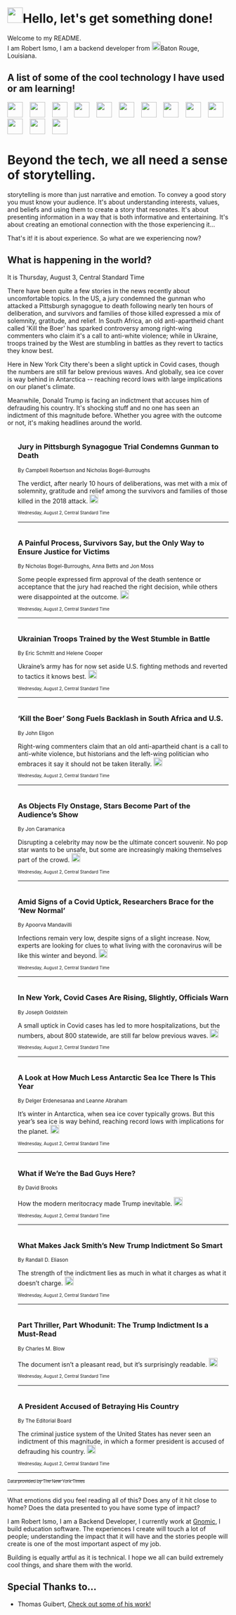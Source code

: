 <h1><img src="https://emojis.slackmojis.com/emojis/images/1643514375/3493/hot-coffee.gif?1643514375" width="35"/>Hello, let's get something done!</h1>

<p>Welcome to my README.<br/>
I am Robert Ismo, I am a backend developer from <img src="https://emojis.slackmojis.com/emojis/images/1638395689/50435/moulin_rouge.png?1638395689" width="20"/>Baton Rouge, Louisiana.</p>
<h2>A list of some of the cool technology I have used or am learning!</h2>
<p>
<img src="https://emojis.slackmojis.com/emojis/images/1643516091/21142/meow_bongotap.gif?1643516091" width="35" alt="">
<img src="https://img.shields.io/badge/Favorite%20Frontend%20Framework-SvelteKit-f83903" alt="">
<img src="https://img.shields.io/badge/Second%20Favorite-Vue-40b581" alt="">
<img src="https://img.shields.io/badge/Most%20Used%20Runtime-Nodejs-78b061" alt="">
<img src="https://emojis.slackmojis.com/emojis/images/1643517416/34482/fire.gif?1643517416" width="35" alt="">
<img src="https://img.shields.io/badge/Javascript%20But%20Better-Typescript-0078ca" alt="">
<img src="https://img.shields.io/badge/Favorite%20Language-Elixir-3e244d" alt="">
<img src="https://img.shields.io/badge/Containerize%20Everything-Docker-6ac9ef" alt="">
<img src="https://emojis.slackmojis.com/emojis/images/1643514596/5999/meow_party.gif?1643514596" width="35" alt="">
<img src="https://img.shields.io/badge/API%20Love%20Language-Graphql-de32a5" alt="">
<img src="https://img.shields.io/badge/Our%20Favorite%20Version%20Controller-Git-e94f33" alt="">
<img src="https://img.shields.io/badge/Favorite%20Database-Redis-d42d1d" alt="">
<img src="https://emojis.slackmojis.com/emojis/images/1643514559/5584/deployparrot.gif?1643514559" width="35" alt="">
<img src="https://img.shields.io/badge/Container%20Interstate-RabbitMQ-f66200" alt="">
<img src="https://img.shields.io/badge/Gotta%20Learn-Kubernetes-316adf" alt="">
<img src="https://img.shields.io/badge/Really%20Mature%20Now-WASM-654fef" alt="">
<img src="https://emojis.slackmojis.com/emojis/images/1666642497/61942/dance_vibe.gif?1666642497" width="35" alt="">
<img src="https://img.shields.io/badge/For%20My%20M1-ARM64-657d96" alt="">
<img src="https://img.shields.io/badge/Loving%20This%20So%20Much-TailwindCSS-17bcb5" alt="">
<img src="https://img.shields.io/badge/Cool%20Build%20Tool-Vite-f9cb24" alt="">
<img src="https://emojis.slackmojis.com/emojis/images/1669231376/62819/working-on-it.gif?1669231376" width="35" alt="">
<img src="https://img.shields.io/badge/Fun%20and%20Easy%20Database-MongoDB-5f8c49" alt="">
<img src="https://img.shields.io/badge/JS%20Life%20Support-NPM-c73737" alt="">
<img src="https://img.shields.io/badge/I%20Liked%20It-DynamoDB-0073b9" alt="">
<img src="https://emojis.slackmojis.com/emojis/images/1643514045/46/question.gif?1643514045" width="35" alt="">
<img src="https://img.shields.io/badge/cool-React-60d6f9" alt="">
<img src="https://img.shields.io/badge/Future%20Big%20Project-Lambda-f37e00" alt="">
<img src="https://img.shields.io/badge/NPM%20But%20Better-PNPM-f1aa07" alt="">
<img src="https://emojis.slackmojis.com/emojis/images/1643514943/9662/fbwow.gif?1643514943" width="35" alt="">
<img src="https://img.shields.io/badge/First%20Language-C-662079" alt="">
<img src="https://img.shields.io/badge/Where%20I%20Deploy%20Frontend-Vercel-000000" alt="">
<img src="https://img.shields.io/badge/Who%20Does%20not%20Want%20an%20App-Swift-f9492a" alt="">
<img src="https://emojis.slackmojis.com/emojis/images/1643514058/151/javascript.png?1643514058" width="35" alt="">
<img src="https://img.shields.io/badge/cool-Python-fbd542" alt="">
<img src="https://img.shields.io/badge/Favorite%20Something-Stripe-656cdc" alt="">
<img src="https://img.shields.io/badge/Of%20Course-HTML5-ed6327" alt="">
<img src="https://emojis.slackmojis.com/emojis/images/1660415405/60731/bomb.gif?1660415405" width="35" alt="">
<img src="https://img.shields.io/badge/hate-CSS-2964ec" alt="">
<img src="https://img.shields.io/badge/Learning-CircleCI-141215" alt="">
<img src="https://img.shields.io/badge/Learning-Rust-fbbb3b" alt="">
<img src="https://emojis.slackmojis.com/emojis/images/1660415397/60712/writing-hand.gif?1660415397" width="35" alt="">
<img src="https://img.shields.io/badge/Dev%20Browser%20of%20Choice-Firefox-cc4e26" alt="">
<img src="https://img.shields.io/badge/Recoverying%20From%20Windows-UNIX-1781e3" alt="">
<img src="https://img.shields.io/badge/LOVE-LogSeq-90c1c2" alt="">
<img src="https://emojis.slackmojis.com/emojis/images/1643514066/223/kirby.gif?1643514066" width="35" alt="">
<img src="https://img.shields.io/badge/Daily%20Driver-MacOS-e6e6e8" alt="">
<img src="https://img.shields.io/badge/Git%20Server-Github-000000" alt="">
<img src="https://img.shields.io/badge/enjoyable-EC2-f17428" alt="">
<img src="https://emojis.slackmojis.com/emojis/images/1643514239/2069/excited.gif?1643514239" width="35" alt="">
</p>
<h1>Beyond the tech, we all need a sense of storytelling.</h1>
<p>storytelling is more than just narrative and emotion. To convey a good story you must know your audience. It's about understanding interests, values, and beliefs and using them to create a story that resonates. It's about presenting information in a way that is both informative and entertaining. It's about creating an emotional connection with the those experiencing it...</p>
<p>That's it! it is about experience. So what are we experiencing now?</p>
<h2>What is happening in the world?</h2>
<p>It is Thursday, August 3, Central Standard Time</p>
<p>
There have been quite a few stories in the news recently about uncomfortable topics. In the US, a jury condemned the gunman who attacked a Pittsburgh synagogue to death following nearly ten hours of deliberation, and survivors and families of those killed expressed a mix of solemnity, gratitude, and relief. In South Africa, an old anti-apartheid chant called &#39;Kill the Boer&#39; has sparked controversy among right-wing commenters who claim it&#39;s a call to anti-white violence; while in Ukraine, troops trained by the West are stumbling in battles as they revert to tactics they know best. 

Here in New York City there&#39;s been a slight uptick in Covid cases, though the numbers are still far below previous waves. And globally, sea ice cover is way behind in Antarctica -- reaching record lows with large implications on our planet&#39;s climate.

Meanwhile, Donald Trump is facing an indictment that accuses him of defrauding his country. It&#39;s shocking stuff and no one has seen an indictment of this magnitude before. Whether you agree with the outcome or not, it&#39;s making headlines around the world.</p>
<ol>
<img src="https://img.shields.io/badge/-us-blue" alt="">
<h3>Jury in Pittsburgh Synagogue Trial Condemns Gunman to Death</h3>
<sub>By Campbell Robertson and Nicholas Bogel-Burroughs</sub>
<p>The verdict, after nearly 10 hours of deliberations, was met with a mix of solemnity, gratitude and relief among the survivors and families of those killed in the 2018 attack.  <a href="https://nyti.ms/3Kp30Da"><img src="https://developer.nytimes.com/files/poweredby_nytimes_30b.png?v=1583354208352" height="20"></a></p>
<sub><sub>Wednesday, August 2, Central Standard Time</sub></sub>
<hr/>
<img src="https://img.shields.io/badge/-us-blue" alt="">
<h3>A Painful Process, Survivors Say, but the Only Way to Ensure Justice for Victims</h3>
<sub>By Nicholas Bogel-Burroughs, Anna Betts and Jon Moss</sub>
<p>Some people expressed firm approval of the death sentence or acceptance that the jury had reached the right decision, while others were disappointed at the outcome.  <a href="https://nyti.ms/44UUHHq"><img src="https://developer.nytimes.com/files/poweredby_nytimes_30b.png?v=1583354208352" height="20"></a></p>
<sub><sub>Wednesday, August 2, Central Standard Time</sub></sub>
<hr/>
<img src="https://img.shields.io/badge/-us-blue" alt="">
<h3>Ukrainian Troops Trained by the West Stumble in Battle</h3>
<sub>By Eric Schmitt and Helene Cooper</sub>
<p>Ukraine’s army has for now set aside U.S. fighting methods and reverted to tactics it knows best.  <a href="https://nyti.ms/43MCLgQ"><img src="https://developer.nytimes.com/files/poweredby_nytimes_30b.png?v=1583354208352" height="20"></a></p>
<sub><sub>Wednesday, August 2, Central Standard Time</sub></sub>
<hr/>
<img src="https://img.shields.io/badge/-world-blue" alt="">
<h3>‘Kill the Boer’ Song Fuels Backlash in South Africa and U.S.</h3>
<sub>By John Eligon</sub>
<p>Right-wing commenters claim that an old anti-apartheid chant is a call to anti-white violence, but historians and the left-wing politician who embraces it say it should not be taken literally.  <a href="https://nyti.ms/3rZfkUs"><img src="https://developer.nytimes.com/files/poweredby_nytimes_30b.png?v=1583354208352" height="20"></a></p>
<sub><sub>Wednesday, August 2, Central Standard Time</sub></sub>
<hr/>
<img src="https://img.shields.io/badge/-arts-blue" alt="">
<h3>As Objects Fly Onstage, Stars Become Part of the Audience’s Show</h3>
<sub>By Jon Caramanica</sub>
<p>Disrupting a celebrity may now be the ultimate concert souvenir. No pop star wants to be unsafe, but some are increasingly making themselves part of the crowd.  <a href="https://nyti.ms/44OXkdD"><img src="https://developer.nytimes.com/files/poweredby_nytimes_30b.png?v=1583354208352" height="20"></a></p>
<sub><sub>Wednesday, August 2, Central Standard Time</sub></sub>
<hr/>
<img src="https://img.shields.io/badge/-health-blue" alt="">
<h3>Amid Signs of a Covid Uptick, Researchers Brace for the ‘New Normal’</h3>
<sub>By Apoorva Mandavilli</sub>
<p>Infections remain very low, despite signs of a slight increase. Now, experts are looking for clues to what living with the coronavirus will be like this winter and beyond.  <a href="https://nyti.ms/3YmEc4C"><img src="https://developer.nytimes.com/files/poweredby_nytimes_30b.png?v=1583354208352" height="20"></a></p>
<sub><sub>Wednesday, August 2, Central Standard Time</sub></sub>
<hr/>
<img src="https://img.shields.io/badge/-nyregion-blue" alt="">
<h3>In New York, Covid Cases Are Rising, Slightly, Officials Warn</h3>
<sub>By Joseph Goldstein</sub>
<p>A small uptick in Covid cases has led to more hospitalizations, but the numbers, about 800 statewide, are still far below previous waves.  <a href="https://nyti.ms/3YgZjFm"><img src="https://developer.nytimes.com/files/poweredby_nytimes_30b.png?v=1583354208352" height="20"></a></p>
<sub><sub>Wednesday, August 2, Central Standard Time</sub></sub>
<hr/>
<img src="https://img.shields.io/badge/-climate-blue" alt="">
<h3>A Look at How Much Less Antarctic Sea Ice There Is This Year</h3>
<sub>By Delger Erdenesanaa and Leanne Abraham</sub>
<p>It’s winter in Antarctica, when sea ice cover typically grows. But this year’s sea ice is way behind, reaching record lows with implications for the planet.  <a href="https://nyti.ms/3OjiWb9"><img src="https://developer.nytimes.com/files/poweredby_nytimes_30b.png?v=1583354208352" height="20"></a></p>
<sub><sub>Wednesday, August 2, Central Standard Time</sub></sub>
<hr/>
<img src="https://img.shields.io/badge/-opinion-blue" alt="">
<h3>What if We’re the Bad Guys Here?</h3>
<sub>By David Brooks</sub>
<p>How the modern meritocracy made Trump inevitable.  <a href="https://nyti.ms/44T6Z2T"><img src="https://developer.nytimes.com/files/poweredby_nytimes_30b.png?v=1583354208352" height="20"></a></p>
<sub><sub>Wednesday, August 2, Central Standard Time</sub></sub>
<hr/>
<img src="https://img.shields.io/badge/-opinion-blue" alt="">
<h3>What Makes Jack Smith’s New Trump Indictment So Smart</h3>
<sub>By Randall D. Eliason</sub>
<p>The strength of the indictment lies as much in what it charges as what it doesn’t charge.  <a href="https://nyti.ms/45a5du3"><img src="https://developer.nytimes.com/files/poweredby_nytimes_30b.png?v=1583354208352" height="20"></a></p>
<sub><sub>Wednesday, August 2, Central Standard Time</sub></sub>
<hr/>
<img src="https://img.shields.io/badge/-opinion-blue" alt="">
<h3>Part Thriller, Part Whodunit: The Trump Indictment Is a Must-Read</h3>
<sub>By Charles M. Blow</sub>
<p>The document isn’t a pleasant read, but it’s surprisingly readable.  <a href="https://nyti.ms/43R9FwL"><img src="https://developer.nytimes.com/files/poweredby_nytimes_30b.png?v=1583354208352" height="20"></a></p>
<sub><sub>Wednesday, August 2, Central Standard Time</sub></sub>
<hr/>
<img src="https://img.shields.io/badge/-opinion-blue" alt="">
<h3>A President Accused of Betraying His Country</h3>
<sub>By The Editorial Board</sub>
<p>The criminal justice system of the United States has never seen an indictment of this magnitude, in which a former president is accused of defrauding his country.  <a href="https://nyti.ms/479X8Yl"><img src="https://developer.nytimes.com/files/poweredby_nytimes_30b.png?v=1583354208352" height="20"></a></p>
<sub><sub>Wednesday, August 2, Central Standard Time</sub></sub>
<hr/>
</ol>
<a href="https://developer.nytimes.com"><sub><sub>Data provided by The New York Times</sub></sub></a>
<hr/>
<p>What emotions did you feel reading all of this? Does any of it hit close to home? Does the data presented to you have some type of impact?</p>
<p>I am Robert Ismo, I am a Backend Developer, I currently work at <a href="https://gnomic.education/">Gnomic</a>, I build education software. The experiences I create will touch a lot of people; understanding the impact that it will have and the stories people will create is one of the most important aspect of my job.</p>
<p>Building is equally artful as it is technical. I hope we all can build extremely cool things, and share them with the world.</p>
<h2>Special Thanks to...</h2>
<ul>
<li>Thomas Guibert, <a href="https://github.com/thmsgbrt/thmsgbrt">Check out some of his work!</a></li>
</ul>